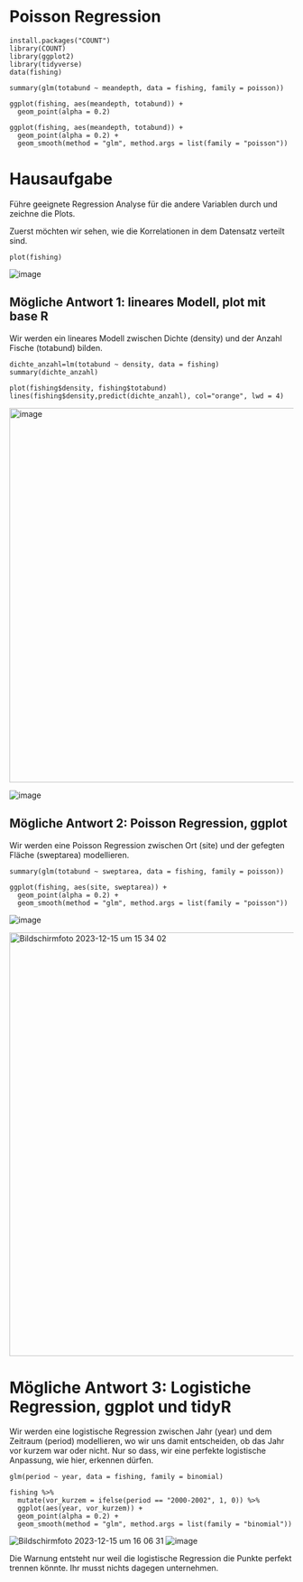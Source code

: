 
# Poisson Regression

```
install.packages("COUNT")
library(COUNT)
library(ggplot2)
library(tidyverse)
data(fishing)
```
```
summary(glm(totabund ~ meandepth, data = fishing, family = poisson))
```
```
ggplot(fishing, aes(meandepth, totabund)) +
  geom_point(alpha = 0.2) 
```
```
ggplot(fishing, aes(meandepth, totabund)) +
  geom_point(alpha = 0.2) +
  geom_smooth(method = "glm", method.args = list(family = "poisson"))
```


# Hausaufgabe

Führe geeignete Regression Analyse für die andere Variablen durch und zeichne die Plots.

Zuerst möchten wir sehen, wie die Korrelationen in dem Datensatz verteilt sind.
```
plot(fishing)
```
![image](https://github.com/tbilgin/DataScienceCourse/assets/26571015/5260f9bc-9864-4542-9bfb-ce0590dd1786)

## Mögliche Antwort 1: lineares Modell, plot mit base R

Wir werden ein lineares Modell zwischen Dichte (density) und der Anzahl Fische (totabund) bilden.
```
dichte_anzahl=lm(totabund ~ density, data = fishing)
summary(dichte_anzahl)

plot(fishing$density, fishing$totabund)
lines(fishing$density,predict(dichte_anzahl), col="orange", lwd = 4)
```
<img width="664" alt="image" src="https://github.com/tbilgin/DataScienceCourse/assets/26571015/c7438c22-4403-45e8-b4e6-c77ccd46f07d">

![image](https://github.com/tbilgin/DataScienceCourse/assets/26571015/2a5ff02d-db49-4da0-8ca9-53ff19e233af)

## Mögliche Antwort 2: Poisson Regression, ggplot

Wir werden eine Poisson Regression zwischen Ort (site) und der gefegten Fläche (sweptarea) modellieren.

```
summary(glm(totabund ~ sweptarea, data = fishing, family = poisson))

ggplot(fishing, aes(site, sweptarea)) +
  geom_point(alpha = 0.2) +
  geom_smooth(method = "glm", method.args = list(family = "poisson"))
```

![image](https://github.com/tbilgin/DataScienceCourse/assets/26571015/2218dad3-e161-44b8-adb7-dc646e31c99c)

<img width="751" alt="Bildschirmfoto 2023-12-15 um 15 34 02" src="https://github.com/tbilgin/DataScienceCourse/assets/26571015/bdc97ba5-c4e2-4cd9-b940-b85b7ca901b9">

# Mögliche Antwort 3: Logistiche Regression, ggplot und tidyR

Wir werden eine logistische Regression zwischen Jahr (year) und dem Zeitraum (period) modellieren, wo wir uns damit entscheiden, ob das Jahr vor kurzem war oder nicht. Nur so dass, wir eine perfekte logistische Anpassung, wie hier, erkennen dürfen.

```
glm(period ~ year, data = fishing, family = binomial)

fishing %>%
  mutate(vor_kurzem = ifelse(period == "2000-2002", 1, 0)) %>%
  ggplot(aes(year, vor_kurzem)) +
  geom_point(alpha = 0.2) +
  geom_smooth(method = "glm", method.args = list(family = "binomial"))
```
![Bildschirmfoto 2023-12-15 um 16 06 31](https://github.com/tbilgin/DataScienceCourse/assets/26571015/afcb84c8-f5a7-4eea-bf7a-a73c50ce0ccc)
![image](https://github.com/tbilgin/DataScienceCourse/assets/26571015/a649be81-b1ff-4fdf-9f17-7d61b05504cf)

Die Warnung entsteht nur weil die logistische Regression die Punkte perfekt trennen könnte. Ihr musst nichts dagegen unternehmen.





